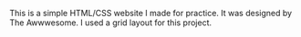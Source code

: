 This is a simple HTML/CSS website I made for practice. It was designed by The Awwwesome. I used a grid layout for this project. 
